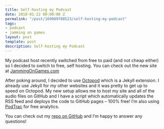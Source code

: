 ```yaml
---
title: Self-hosting my Podcast
date: 2018-01-22 00:00:00 Z
permalink: "/post/169989708523/self-hosting-my-podcast"
tags:
- podcast
- jamming on games
layout: post
template: post
description: Self-hosting my Podcast
---
```


<p>My podcast host recently switched from free to paid (and not cheap either) so I decided to switch to free, self hosting. You can check out the new site at <a href="https://jammingongames.com/">JammingOnGames.com</a></p><p>After poking around, I decided to use <a href="https://jekyll-octopod.github.io">Octopod</a> which is a Jekyll extension. I already use Jekyll for my other websites and it was pretty to get up to speed on Octopod. My new setup allows me to host my site and all of the audio files on GitHub and I have a script which automatically updates the RSS feed and deploys the code to GitHub pages – 100% free! I’m also using <a href="http://analytics.podtrac.com/">PodTrac</a> for free analytics.</p><p>You can check out my&nbsp;<a href="https://github.com/randylubin/jamming-on-games">repo on GitHub</a> and I’m happy to answer any questions!</p>